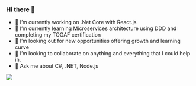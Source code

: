 ### Hi there 👋
- 🔭 I’m currently working on .Net Core with React.js
- 🌱 I’m currently learning Microservices architecture using DDD and completing my TOGAF certification
- 👀 I’m looking out for new opportunities offering growth and learning curve
- 💞️ I’m looking to collaborate on anything and everything that I could help in.
- 💬 Ask me about C#, .NET, Node.js

![](https://komarev.com/ghpvc/?username=RupaMistry&style=flat&color=blue&base=907)
<!--
**RupaMistry/RupaMistry** is a ✨ _special_ ✨ repository because its `README.md` (this file) appears on your GitHub profile.
-->
